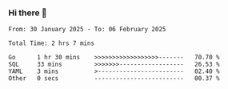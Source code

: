### Hi there 👋

<!--
**zhumeme/zhumeme** is a ✨ _special_ ✨ repository because its `README.md` (this file) appears on your GitHub profile.

Here are some ideas to get you started:

- 🔭 I’m currently working on ...
- 🌱 I’m currently learning ...
- 👯 I’m looking to collaborate on ...
- 🤔 I’m looking for help with ...
- 💬 Ask me about ...
- 📫 How to reach me: ...
- 😄 Pronouns: ...
- ⚡ Fun fact: ...
-->

<!--START_SECTION:waka-->

```all_time
From: 30 January 2025 - To: 06 February 2025

Total Time: 2 hrs 7 mins

Go      1 hr 30 mins    >>>>>>>>>>>>>>>>>>-------   70.70 %
SQL     33 mins         >>>>>>>------------------   26.53 %
YAML    3 mins          >------------------------   02.40 %
Other   0 secs          -------------------------   00.37 %
```

<!--END_SECTION:waka-->
